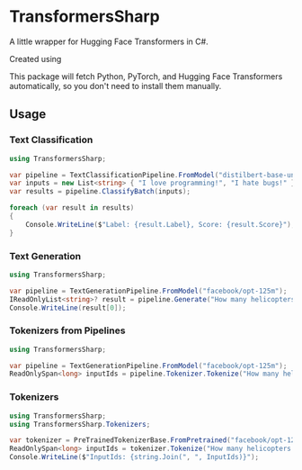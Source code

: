 # TransformersSharp

A little wrapper for Hugging Face Transformers in C#.

Created using 

This package will fetch Python, PyTorch, and Hugging Face Transformers automatically, so you don't need to install them manually.


## Usage

### Text Classification


```csharp
using TransformersSharp;

var pipeline = TextClassificationPipeline.FromModel("distilbert-base-uncased-finetuned-sst-2-english");
var inputs = new List<string> { "I love programming!", "I hate bugs!" };
var results = pipeline.ClassifyBatch(inputs);

foreach (var result in results)
{
	Console.WriteLine($"Label: {result.Label}, Score: {result.Score}");
}
```

### Text Generation

```csharp
using TransformersSharp;

var pipeline = TextGenerationPipeline.FromModel("facebook/opt-125m");
IReadOnlyList<string>? result = pipeline.Generate("How many helicopters can a human eat in one sitting?");
Console.WriteLine(result[0]);
```

### Tokenizers from Pipelines

```csharp
using TransformersSharp;

var pipeline = TextGenerationPipeline.FromModel("facebook/opt-125m");
ReadOnlySpan<long> inputIds = pipeline.Tokenizer.Tokenize("How many helicopters can a human eat in one sitting?");
```

### Tokenizers

```csharp
using TransformersSharp;
using TransformersSharp.Tokenizers;

var tokenizer = PreTrainedTokenizerBase.FromPretrained("facebook/opt-125m");
ReadOnlySpan<long> inputIds = tokenizer.Tokenize("How many helicopters can a human eat in one sitting?");
Console.WriteLine($"InputIds: {string.Join(", ", InputIds)}");
```

